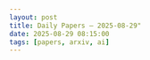 ```yaml
---
layout: post
title: Daily Papers — 2025-08-29"
date: 2025-08-29 08:15:00
tags: [papers, arxiv, ai]
---
```


